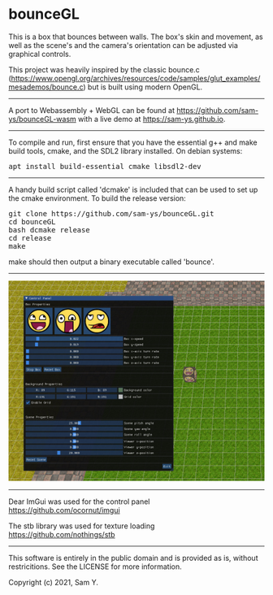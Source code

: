 # bounceGL

This is a box that bounces between walls. The box's skin and movement, as well as the scene's and the camera's orientation can be adjusted via graphical controls.

This project was heavily inspired by the classic bounce.c (<https://www.opengl.org/archives/resources/code/samples/glut_examples/mesademos/bounce.c>) but is built using modern OpenGL.


--------------------------------------------------------------------------------
A port to Webassembly + WebGL can be found at <https://github.com/sam-ys/bounceGL-wasm> with a live demo at <https://sam-ys.github.io>.


--------------------------------------------------------------------------------
To compile and run, first ensure that you have the essential g++ and make build tools, cmake, and the SDL2 library installed. On debian systems:

<pre>
apt install build-essential cmake libsdl2-dev
</pre>


--------------------------------------------------------------------------------
A handy build script called 'dcmake' is included that can be used to set up the cmake environment. To build the release version:

<pre>
git clone https://github.com/sam-ys/bounceGL.git
cd bounceGL
bash dcmake release
cd release
make
</pre>

make should then output a binary executable called 'bounce'.


--------------------------------------------------------------------------------
![Bouncing box](demo/img3.jpg)


--------------------------------------------------------------------------------
Dear ImGui was used for the control panel\
<https://github.com/ocornut/imgui>

The stb library was used for texture loading\
<https://github.com/nothings/stb>


--------------------------------------------------------------------------------
This software is entirely in the public domain and is provided as is, without restricitions. See the LICENSE for more information.

Copyright (c) 2021, Sam Y.
